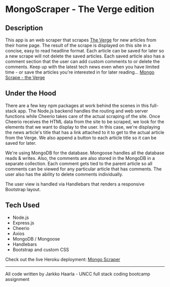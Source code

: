 # MongoScraper - The Verge edition

## Description
This app is an web scraper that scrapes [The Verge](https://www.theverge.com/) for new articles from their home page. The result of the scrape is displayed on this site in a concise, easy to read headline format. Each article can be saved for later so a new scrape will not delete the saved articles. Each saved article also has a comment section that the user can add custom comments to or delete the comments. Keep up with the latest tech news even when you have limited time - or save the articles you're interested in for later reading...
[Mongo Scrape - the Verge](https://protected-wildwood-32999.herokuapp.com/)

## Under the Hood
There are a few key npm packages at work behind the scenes in this full-stack app. The Node.js backend handles the routing and web server functions while Cheerio takes care of the actual scraping of the site. Once Cheerio receives the HTML data from the site to be scraped, we look for the elements that we want to display to the user. In this case, we're displaying the news article's title that has a link attached to it to get to the actual article from the Verge. We also append a button to each article title so it can be saved for later. 

We're using MongoDB for the database. Mongoose handles all the database reads & writes. Also, the comments are also stored in the MongoDB in a separate collection. Each comment gets tied to the parent article so all comments can be viewed for any particular article that has comments. The user also has the ability to delete comments individually. 

The user view is handled via Handlebars that renders a responsive Bootstrap layout. 

## Tech Used
* Node.js
* Express.js
* Cheerio
* Axios
* MongoDB / Mongoose
* Handlebars
* Bootstrap and custom CSS

Check out the live Heroku deployment:
[Mongo Scraper](https://protected-wildwood-32999.herokuapp.com/)

___
All code written by Jarkko Haarla - UNCC full stack coding bootcamp assignment
